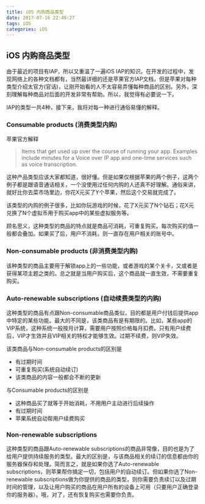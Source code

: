 ```yaml
---
title: iOS 内购商品类型
date: 2017-07-16 22:49:27
tags: iOS
categories: iOS
---
```


## iOS 内购商品类型

由于最近的项目有IAP，所以又重温了一遍iOS IAP的知识。在开发的过程中，发现网络上的各种文档都有，当然最详细的还是苹果官方IAP文档，但是苹果对每种类型介绍太官方(官话)，让刚开始看的人不太容易弄懂每种商品的区别。另外，深刻理解每种商品对后面的开发非常有帮助。所以，我觉得有必要说一下。

IAP的类型一共4种，接下来，我将对每一种进行通俗易懂的解释。

### Consumable products (消费类型内购)

苹果官方解释
> Items that get used up over the course of running your app. Examples include minutes for a Voice over IP app and one-time services such as voice transcription.

这种产品类型应该大家都知道，很好懂。但是如果仅根据苹果的两个例子，这两个例子都是跟语音通话相关，一个没使用过任何内购的人还真不好理解。通俗来讲，就好比你去菜市场里边，你花X元买了Y个苹果，然后这个交易就完成了。

该类型的内购的例子很多，比如你玩游戏的时候，花了X元买了N个钻石；花X元兑换了N个虚拟币用于购买app中的某些虚拟服务等。

顾名思义，这种类型的商品的特点就是商品可消耗，可重复购买。每次购买的值一般都会叠加。如果买了后，用户不消耗，则一直存在用户相关的账号中。

### Non-consumable products (非消费类型内购)

该种类型的商品主要用于解锁app上的一些功能，或者游戏的某个关卡，又或者是获得某项主题之类的。总之就是当用户购买后，这个商品就一直生效，不需要重复购买。

### Auto-renewable subscriptions (自动续费类型的内购)

这种类型的商品有点跟Non-consumable商品类似，目的都是用户付钱后提供app中特定的某些功能。最大的不同是，该类商品有是有期限的。比如，某些app的VIP系统，这种系统一般按月计算，需要用户按照价格每月扣费。只有用户续费后，VIP才生效并且VIP相关的特权才能够生效。过期不续费，则VIP失效。

该类商品与Non-consumable products的区别是

- 有过期时间
- 可重复购买(系统自动续订)
- 该类商品的内容一般都会不断的更新

与Consumable products的区别是

- 这种商品买了就等于开始消耗，不用用户主动进行后续操作
- 有过期时间
- 苹果系统自动帮用户续费购买


### Non-renewable subscriptions

这种类型的商品跟Auto-renewable subscriptions的商品非常像，目的也是为了给用户提供持续服务的类型。最大的区别是，与该商品相关的续订的信息都由你的服务器保存和处理。简而言之，就是如果你选了Auto-renewable subscriptions，则苹果帮你搞定一切，包括用户的自动续订。但如果你选了Non-renewable subscriptions做为你提供的商品的类型，则你需要负责续订以及过期时间的管理，以及让用户购买的商品在用户所有的设备上可用（只要用户正确登录你的服务器）。哦，对了，还有恢复购买也需要你负责。

